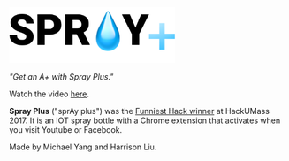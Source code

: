 <img src="images/logo.png" alt="Spray Plus" width=300>

*"Get an A+ with Spray Plus."*

Watch the video [here](https://youtu.be/Pxi-8D7nLdM).

**Spray Plus** ("sprAy plus") was the [Funniest Hack winner](https://devpost.com/software/spray-plus) at HackUMass 2017. It is an IOT spray bottle with a Chrome extension that activates when you visit Youtube or Facebook.

Made by Michael Yang and Harrison Liu.

